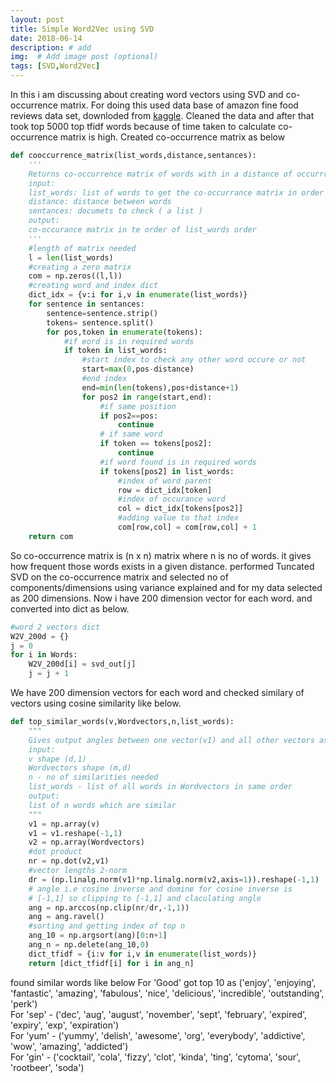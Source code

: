 ```yaml
---
layout: post
title: Simple Word2Vec using SVD
date: 2018-06-14
description: # add
img:  # Add image post (optional)
tags: [SVD,Word2Vec]
---
```

In this i am discussing about creating word vectors using SVD and co-occurrence matrix. For doing this used data base of amazon 
fine food reviews data set, downloded from [kaggle](https://www.kaggle.com/snap/amazon-fine-food-reviews/data). Cleaned the data
and after that took top 5000 top tfidf words because of time taken to calculate co-occurrence matrix is high. Created co-occurrence matrix
as below
~~~ python
def cooccurrence_matrix(list_words,distance,sentances):
    '''
    Returns co-occurrence matrix of words with in a distance of occurrrence
    input:
    list_words: list of words to get the co-occurrance matrix in order
    distance: distance between words
    sentances: documets to check ( a list )
    output:
    co-occurance matrix in te order of list_words order
    '''
    #length of matrix needed
    l = len(list_words)
    #creating a zero matrix
    com = np.zeros((l,l))
    #creating word and index dict
    dict_idx = {v:i for i,v in enumerate(list_words)}
    for sentence in sentances:
        sentence=sentence.strip()
        tokens= sentence.split()
        for pos,token in enumerate(tokens):
            #if eord is in required words
            if token in list_words:
                #start index to check any other word occure or not
                start=max(0,pos-distance)
                #end index
                end=min(len(tokens),pos+distance+1)
                for pos2 in range(start,end):
                    #if same position
                    if pos2==pos:
                        continue
                    # if same word
                    if token == tokens[pos2]:
                        continue
                    #if word found is in required words
                    if tokens[pos2] in list_words:
                        #index of word parent
                        row = dict_idx[token]
                        #index of occurance word
                        col = dict_idx[tokens[pos2]]
                        #adding value to that index
                        com[row,col] = com[row,col] + 1
    return com
~~~
So co-occurrence matrix is (n x n) matrix where n is no of words. it gives how frequent those words exists in a given distance. performed Tuncated SVD on the co-occurrence matrix and selected no of components/dimensions using variance explained and for my data selected as 200 dimensions. Now i have 200 dimension vector for each word.  and converted into dict as below.
~~~ python
#word 2 vectors dict
W2V_200d = {}
j = 0
for i in Words:
    W2V_200d[i] = svd_out[j]
    j = j + 1
~~~
We have 200 dimension vectors for each word and checked similary of vectors using cosine similarity like below.
~~~ python
def top_similar_words(v,Wordvectors,n,list_words):
	"""
	Gives output angles between one vector(v1) and all other vectors as matrix(v2)
	input:
	v shape (d,1)
	Wordvectors shape (m,d)
	n - no of similarities needed
	list_words - list of all words in Wordvectors in same order
	output:
	list of n words which are similar
	"""
	v1 = np.array(v)
	v1 = v1.reshape(-1,1)
	v2 = np.array(Wordvectors)
	#dot product
	nr = np.dot(v2,v1)
	#vector lengths 2-norm
	dr = (np.linalg.norm(v1)*np.linalg.norm(v2,axis=1)).reshape(-1,1)
	# angle i.e cosine inverse and domine for cosine inverse is
	# [-1,1] so clipping to [-1,1] and claculating angle
	ang = np.arccos(np.clip(nr/dr,-1,1))
	ang = ang.ravel()
	#sorting and getting index of top n
	ang_10 = np.argsort(ang)[0:n+1]
	ang_n = np.delete(ang_10,0)
	dict_tfidf = {i:v for i,v in enumerate(list_words)}
	return [dict_tfidf[i] for i in ang_n]
~~~
found similar words like below
For 'Good' got top 10 as ('enjoy', 'enjoying', 'fantastic', 'amazing', 'fabulous', 'nice', 'delicious', 'incredible', 'outstanding', 'perk')  
For 'sep' - ('dec', 'aug', 'august', 'november', 'sept', 'february', 'expired', 'expiry', 'exp', 'expiration')  
For 'yum' - ('yummy', 'delish', 'awesome', 'org', 'everybody', 'addictive', 'wow', 'amazing', 'addicted')  
For 'gin' - ('cocktail', 'cola', 'fizzy', 'clot', 'kinda', 'ting', 'cytoma', 'sour', 'rootbeer', 'soda')  

